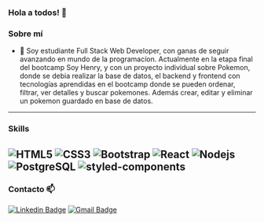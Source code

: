 ### Hola a todos! 👋

### Sobre mí
- 💬 Soy estudiante Full Stack Web Developer, con ganas de seguir avanzando en mundo de la programacíon. Actualmente en la etapa final del bootcamp Soy Henry, y con un proyecto individual sobre Pokemon, donde se debia realizar la base de datos, el backend y frontend con tecnologías aprendidas en el bootcamp donde se pueden ordenar, filtrar, ver detalles y buscar pokemones. Además crear, editar y eliminar un pokemon guardado en base de datos.
---

### Skills
![HTML5](https://img.shields.io/badge/-HTML5-E34F26?style=flat-square&logo=html5&logoColor=white)
![CSS3](https://img.shields.io/badge/-CSS3-1572B6?style=flat-square&logo=css3)
![Bootstrap](https://img.shields.io/badge/-Bootstrap-563D7C?style=flat-square&logo=bootstrap)
![React](https://img.shields.io/badge/-React-black?style=flat-square&logo=react)
![Nodejs](https://img.shields.io/badge/-Nodejs-black?style=flat-square&logo=Node.js)
![PostgreSQL](https://img.shields.io/badge/-PostgreSQL-336791?style=flat-square)
![styled-components](https://img.shields.io/badge/style-%F0%9F%92%85%20styled--components-orange.svg?colorB=daa357&colorA=db748e)
---

### Contacto 📫
[![Linkedin Badge](https://img.shields.io/badge/-LinkedIn-blue?style=flat-square&logo=Linkedin&logoColor=white&link=https://www.linkedin.com/in/fran-gonzalez13/)](https://www.linkedin.com/in/fran-gonzalez13/)
[![Gmail Badge](https://img.shields.io/badge/-Gmail-c14438?style=flat-square&logo=Gmail&logoColor=white&link=mailto:fegll87@gmail.com)](mailto:fegll87@gmail.com)